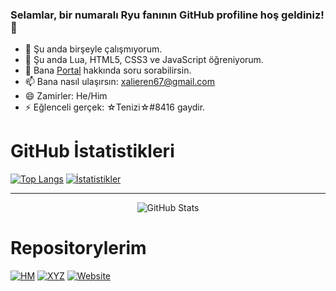 ### Selamlar, bir numaralı Ryu fanının GitHub profiline hoş geldiniz! 👋

- 🔭 Şu anda birşeyle çalışmıyorum.
- 🌱 Şu anda Lua, HTML5, CSS3 ve JavaScript öğreniyorum.
- 💬 Bana [Portal](https://store.steampowered.com/app/400/Portal) hakkında soru sorabilirsin.
- 📫 Bana nasıl ulaşırsın: [xalieren67@gmail.com](mailto:xalieren67@gmail.com)
- 😄 Zamirler: He/Him
- ⚡ Eğlenceli gerçek: ☆Tenizi☆#8416 gaydir.

# GitHub İstatistikleri
[![Top Langs](https://github-readme-stats.vercel.app/api/top-langs/?username=Xalieren&layout=donut-vertical&theme=tokyonight)](https://github.com/Xalieren?tab=repositories)
[![İstatistikler](https://github-readme-stats.vercel.app/api?username=Xalieren&show_icons=true&theme=tokyonight)](https://github.com/Xalieren)

---
<p align="center">
 <img alt="GitHub Stats" src=https://komarev.com/ghpvc/?username=Xalieren&style=plastic&color=blue>
</p>

# Repositorylerim
[![HM](https://github-readme-stats.vercel.app/api/pin/?username=Xalieren&repo=hesap-makinesi&theme=tokyonight)](https://github.com/Xalieren/hesap-makinesi)
[![XYZ](https://github-readme-stats.vercel.app/api/pin/?username=Xalieren&repo=XYZ&theme=tokyonight)](https://github.com/Xalieren/XYZ)
[![Website](https://github-readme-stats.vercel.app/api/pin/?username=Xalieren&repo=xalieren.github.io&theme=tokyonight)](https://xalieren.github.io)
